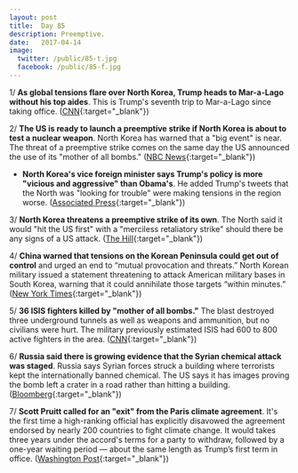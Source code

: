 ```yaml
---
layout: post
title:  Day 85
description: Preemptive.
date:   2017-04-14
image:
  twitter: /public/85-t.jpg
  facebook: /public/85-f.jpg
---
```


1/ **As global tensions flare over North Korea, Trump heads to Mar-a-Lago without his top aides**. This is Trump's seventh trip to Mar-a-Lago since taking office. ([CNN](http://www.cnn.com/2017/04/14/politics/donald-trump-north-korea-mar-a-lago/){:target="_blank"})

2/ **The US is ready to launch a preemptive strike if North Korea is about to test a nuclear weapon**. North Korea has warned that a "big event" is near. The threat of a preemptive strike comes on the same day the US announced the use of its "mother of all bombs." ([NBC News](http://www.nbcnews.com/news/world/u-s-may-launch-strike-if-north-korea-reaches-nuclear-n746366){:target="_blank"})

* **North Korea's vice foreign minister says Trump's policy is more "vicious and aggressive" than Obama's**. He added Trump's tweets that the North was "looking for trouble" were making tensions in the region worse. ([Associated Press](https://apnews.com/2e7b847881cf40f0a1348d58f924d337/The-Latest:-NKorean:-Nuke-test-will-be-when-leaders-see-fit){:target="_blank"})

3/ **North Korea threatens a preemptive strike of its own**. The North said it would "hit the US first" with a "merciless retaliatory strike" should there be any signs of a US attack. ([The Hill](http://thehill.com/policy/international/328796-north-korean-official-warns-of-preemptive-strike-of-its-own){:target="_blank"})

4/ **China warned that tensions on the Korean Peninsula could get out of control** and urged an end to “mutual provocation and threats.” North Korean military issued a statement threatening to attack American military bases in South Korea, warning that it could annihilate those targets “within minutes.” ([New York Times](https://www.nytimes.com/2017/04/14/world/asia/north-korea-china-nuclear.html){:target="_blank"})

5/ **36 ISIS fighters killed by "mother of all bombs."** The blast destroyed three underground tunnels as well as weapons and ammunition, but no civilians were hurt. The military previously estimated ISIS had 600 to 800 active fighters in the area. ([CNN](http://www.cnn.com/2017/04/14/asia/afghanistan-isis-moab-bomb/){:target="_blank"})

6/ **Russia said there is growing evidence that the Syrian chemical attack was staged**. Russia says Syrian forces struck a building where terrorists kept the internationally banned chemical. The US says it has images proving the bomb left a crater in a road rather than hitting a building. ([Bloomberg](https://www.bloomberg.com/news/articles/2017-04-14/russia-says-evidence-growing-syria-chemical-attack-was-staged){:target="_blank"})

7/ **Scott Pruitt called for an "exit" from the Paris climate agreement**. It's the first time a high-ranking official has explicitly disavowed the agreement endorsed by nearly 200 countries to fight climate change. It would takes three years under the accord's terms for a party to withdraw, followed by a one-year waiting period — about the same length as Trump’s first term in office. ([Washington Post](https://www.washingtonpost.com/news/energy-environment/wp/2017/04/14/trumps-epa-chief-scott-pruitt-calls-for-an-exit-to-the-paris-climate-agreement/){:target="_blank"})